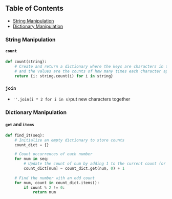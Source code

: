 ## Table of Contents
- [String Manipulation](#string-manipulation)
- [Dictionary Manipulation](#dictionary-manipulation)

### String Manipulation
#### `count` 
```python
def count(string):
    # Create and return a dictionary where the keys are characters in the string
    # and the values are the counts of how many times each character appears in the string
    return {i: string.count(i) for i in string}
```
### `join`
- `''.join(i * 2 for i in s)`put new characters together

### Dictionary Manipulation
#### `get` and `items`
```python
def find_it(seq):
    # Initialize an empty dictionary to store counts
    count_dict = {} 

    # Count occurrences of each number
    for num in seq:
        # Update the count of num by adding 1 to the current count (or 0 if num is not in the dictionary)
        count_dict[num] = count_dict.get(num, 0) + 1
    
    # Find the number with an odd count
    for num, count in count_dict.items():
        if count % 2 != 0:
            return num
```
